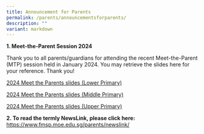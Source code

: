 ```yaml
---
title: Announcement for Parents
permalink: /parents/announcementsforparents/
description: ""
variant: markdown
---
```

**1. Meet-the-Parent Session 2024**

Thank you to all parents/guardians for attending the recent Meet-the-Parent (MTP) session held in January 2024. You may retrieve the slides here for your reference. Thank you!

[2024 Meet the Parents slides (Lower Primary)](/files/2024/2024_FMSP_MTP_LP__For_Parents_.pdf)

[2024 Meet the Parents slides (Middle Primary)](/files/2024/2024_FMSP_MTP_MP__For_Parents_.pdf)

[2024 Meet the Parents slides (Upper Primary)](/files/2024/2024_FMSP_MTP_UP__For_Parents_.pdf)

**2. To read the termly NewsLink, please click here:**
https://www.fmsp.moe.edu.sg/parents/newslink/